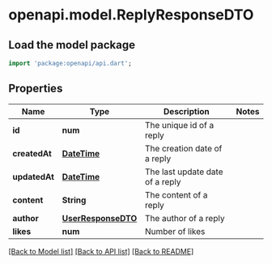 # openapi.model.ReplyResponseDTO

## Load the model package
```dart
import 'package:openapi/api.dart';
```

## Properties
Name | Type | Description | Notes
------------ | ------------- | ------------- | -------------
**id** | **num** | The unique id of a reply | 
**createdAt** | [**DateTime**](DateTime.md) | The creation date of a reply | 
**updatedAt** | [**DateTime**](DateTime.md) | The last update date of a reply | 
**content** | **String** | The content of a reply | 
**author** | [**UserResponseDTO**](UserResponseDTO.md) | The author of a reply | 
**likes** | **num** | Number of likes | 

[[Back to Model list]](../README.md#documentation-for-models) [[Back to API list]](../README.md#documentation-for-api-endpoints) [[Back to README]](../README.md)


